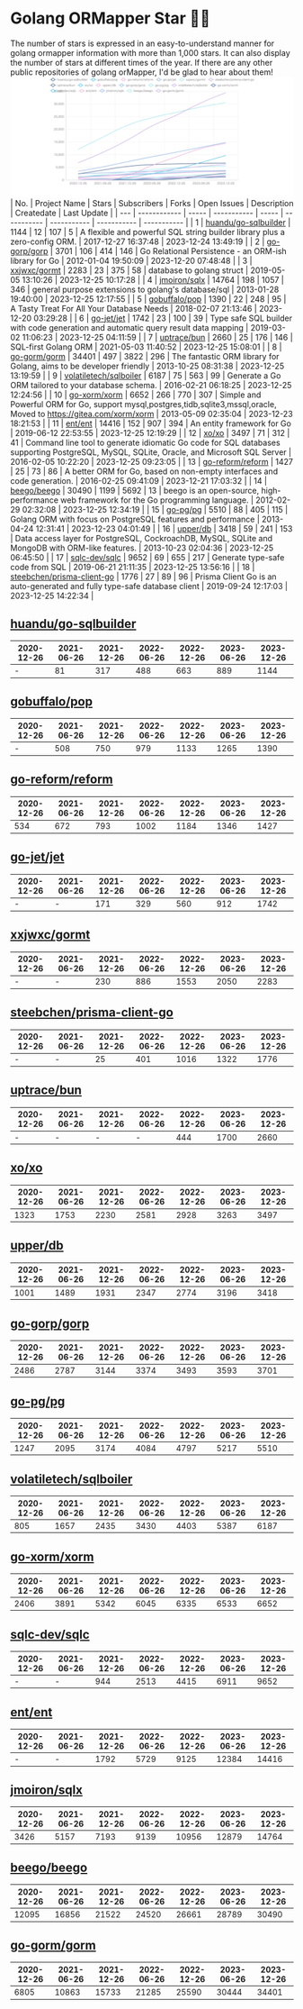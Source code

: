 # Golang ORMapper Star 🎉🎉
The number of stars is expressed in an easy-to-understand manner for golang ormapper information with more than 1,000 stars. It can also display the number of stars at different times of the year.
If there are any other public repositories of golang orMapper, I'd be glad to hear about them!
[![Start数チャート](output/orm_chart.jpeg)](https://ryotaroseto.github.io/star-golang-orms/output/orm_chart.html)
| No. | Project Name | Stars | Subscribers | Forks | Open Issues | Description | Createdate | Last Update |
| --- | ------------ | ----- | ----------- | ----- | ----------- | ----------- | ----------- | ----------- |
| 1 | [huandu/go-sqlbuilder](https://github.com/huandu/go-sqlbuilder) | 1144 | 12 | 107 | 5 | A flexible and powerful SQL string builder library plus a zero-config ORM. | 2017-12-27 16:37:48 | 2023-12-24 13:49:19 |
| 2 | [go-gorp/gorp](https://github.com/go-gorp/gorp) | 3701 | 106 | 414 | 146 | Go Relational Persistence - an ORM-ish library for Go | 2012-01-04 19:50:09 | 2023-12-20 07:48:48 |
| 3 | [xxjwxc/gormt](https://github.com/xxjwxc/gormt) | 2283 | 23 | 375 | 58 | database to golang struct | 2019-05-05 13:10:26 | 2023-12-25 10:17:28 |
| 4 | [jmoiron/sqlx](https://github.com/jmoiron/sqlx) | 14764 | 198 | 1057 | 346 | general purpose extensions to golang's database/sql | 2013-01-28 19:40:00 | 2023-12-25 12:17:55 |
| 5 | [gobuffalo/pop](https://github.com/gobuffalo/pop) | 1390 | 22 | 248 | 95 | A Tasty Treat For All Your Database Needs | 2018-02-07 21:13:46 | 2023-12-20 03:29:28 |
| 6 | [go-jet/jet](https://github.com/go-jet/jet) | 1742 | 23 | 100 | 39 | Type safe SQL builder with code generation and automatic query result data mapping | 2019-03-02 11:06:23 | 2023-12-25 04:11:59 |
| 7 | [uptrace/bun](https://github.com/uptrace/bun) | 2660 | 25 | 176 | 146 | SQL-first Golang ORM | 2021-05-03 11:40:52 | 2023-12-25 15:08:01 |
| 8 | [go-gorm/gorm](https://github.com/go-gorm/gorm) | 34401 | 497 | 3822 | 296 | The fantastic ORM library for Golang, aims to be developer friendly | 2013-10-25 08:31:38 | 2023-12-25 13:19:59 |
| 9 | [volatiletech/sqlboiler](https://github.com/volatiletech/sqlboiler) | 6187 | 75 | 563 | 99 | Generate a Go ORM tailored to your database schema. | 2016-02-21 06:18:25 | 2023-12-25 12:24:56 |
| 10 | [go-xorm/xorm](https://github.com/go-xorm/xorm) | 6652 | 266 | 770 | 307 | Simple and Powerful ORM for Go, support mysql,postgres,tidb,sqlite3,mssql,oracle, Moved to https://gitea.com/xorm/xorm | 2013-05-09 02:35:04 | 2023-12-23 18:21:53 |
| 11 | [ent/ent](https://github.com/ent/ent) | 14416 | 152 | 907 | 394 | An entity framework for Go | 2019-06-12 22:53:55 | 2023-12-25 12:19:29 |
| 12 | [xo/xo](https://github.com/xo/xo) | 3497 | 71 | 312 | 41 | Command line tool to generate idiomatic Go code for SQL databases supporting PostgreSQL, MySQL, SQLite, Oracle, and Microsoft SQL Server | 2016-02-05 10:22:20 | 2023-12-25 09:23:05 |
| 13 | [go-reform/reform](https://github.com/go-reform/reform) | 1427 | 25 | 73 | 86 | A better ORM for Go, based on non-empty interfaces and code generation. | 2016-02-25 09:41:09 | 2023-12-21 17:03:32 |
| 14 | [beego/beego](https://github.com/beego/beego) | 30490 | 1199 | 5692 | 13 | beego is an open-source, high-performance web framework for the Go programming language. | 2012-02-29 02:32:08 | 2023-12-25 12:34:19 |
| 15 | [go-pg/pg](https://github.com/go-pg/pg) | 5510 | 88 | 405 | 115 | Golang ORM with focus on PostgreSQL features and performance | 2013-04-24 12:31:41 | 2023-12-23 04:01:49 |
| 16 | [upper/db](https://github.com/upper/db) | 3418 | 59 | 241 | 153 | Data access layer for PostgreSQL, CockroachDB, MySQL, SQLite and MongoDB with ORM-like features. | 2013-10-23 02:04:36 | 2023-12-25 06:45:50 |
| 17 | [sqlc-dev/sqlc](https://github.com/sqlc-dev/sqlc) | 9652 | 69 | 655 | 217 | Generate type-safe code from SQL | 2019-06-21 21:11:35 | 2023-12-25 13:56:16 |
| 18 | [steebchen/prisma-client-go](https://github.com/steebchen/prisma-client-go) | 1776 | 27 | 89 | 96 | Prisma Client Go is an auto-generated and fully type-safe database client | 2019-09-24 12:17:03 | 2023-12-25 14:22:34 |
## [huandu/go-sqlbuilder](https://github.com/huandu/go-sqlbuilder)
| 2020-12-26 | 2021-06-26 | 2021-12-26 | 2022-06-26 | 2022-12-26 | 2023-06-26 | 2023-12-26 |
| --- | --- | --- | --- | --- | --- | --- |
| - | 81 | 317 | 488 | 663 | 889 | 1144 |
## [gobuffalo/pop](https://github.com/gobuffalo/pop)
| 2020-12-26 | 2021-06-26 | 2021-12-26 | 2022-06-26 | 2022-12-26 | 2023-06-26 | 2023-12-26 |
| --- | --- | --- | --- | --- | --- | --- |
| - | 508 | 750 | 979 | 1133 | 1265 | 1390 |
## [go-reform/reform](https://github.com/go-reform/reform)
| 2020-12-26 | 2021-06-26 | 2021-12-26 | 2022-06-26 | 2022-12-26 | 2023-06-26 | 2023-12-26 |
| --- | --- | --- | --- | --- | --- | --- |
| 534 | 672 | 793 | 1002 | 1184 | 1346 | 1427 |
## [go-jet/jet](https://github.com/go-jet/jet)
| 2020-12-26 | 2021-06-26 | 2021-12-26 | 2022-06-26 | 2022-12-26 | 2023-06-26 | 2023-12-26 |
| --- | --- | --- | --- | --- | --- | --- |
| - | - | 171 | 329 | 560 | 912 | 1742 |
## [xxjwxc/gormt](https://github.com/xxjwxc/gormt)
| 2020-12-26 | 2021-06-26 | 2021-12-26 | 2022-06-26 | 2022-12-26 | 2023-06-26 | 2023-12-26 |
| --- | --- | --- | --- | --- | --- | --- |
| - | - | 230 | 886 | 1553 | 2050 | 2283 |
## [steebchen/prisma-client-go](https://github.com/steebchen/prisma-client-go)
| 2020-12-26 | 2021-06-26 | 2021-12-26 | 2022-06-26 | 2022-12-26 | 2023-06-26 | 2023-12-26 |
| --- | --- | --- | --- | --- | --- | --- |
| - | - | 25 | 401 | 1016 | 1322 | 1776 |
## [uptrace/bun](https://github.com/uptrace/bun)
| 2020-12-26 | 2021-06-26 | 2021-12-26 | 2022-06-26 | 2022-12-26 | 2023-06-26 | 2023-12-26 |
| --- | --- | --- | --- | --- | --- | --- |
| - | - | - | - | 444 | 1700 | 2660 |
## [xo/xo](https://github.com/xo/xo)
| 2020-12-26 | 2021-06-26 | 2021-12-26 | 2022-06-26 | 2022-12-26 | 2023-06-26 | 2023-12-26 |
| --- | --- | --- | --- | --- | --- | --- |
| 1323 | 1753 | 2230 | 2581 | 2928 | 3263 | 3497 |
## [upper/db](https://github.com/upper/db)
| 2020-12-26 | 2021-06-26 | 2021-12-26 | 2022-06-26 | 2022-12-26 | 2023-06-26 | 2023-12-26 |
| --- | --- | --- | --- | --- | --- | --- |
| 1001 | 1489 | 1931 | 2347 | 2774 | 3196 | 3418 |
## [go-gorp/gorp](https://github.com/go-gorp/gorp)
| 2020-12-26 | 2021-06-26 | 2021-12-26 | 2022-06-26 | 2022-12-26 | 2023-06-26 | 2023-12-26 |
| --- | --- | --- | --- | --- | --- | --- |
| 2486 | 2787 | 3144 | 3374 | 3493 | 3593 | 3701 |
## [go-pg/pg](https://github.com/go-pg/pg)
| 2020-12-26 | 2021-06-26 | 2021-12-26 | 2022-06-26 | 2022-12-26 | 2023-06-26 | 2023-12-26 |
| --- | --- | --- | --- | --- | --- | --- |
| 1247 | 2095 | 3174 | 4084 | 4797 | 5217 | 5510 |
## [volatiletech/sqlboiler](https://github.com/volatiletech/sqlboiler)
| 2020-12-26 | 2021-06-26 | 2021-12-26 | 2022-06-26 | 2022-12-26 | 2023-06-26 | 2023-12-26 |
| --- | --- | --- | --- | --- | --- | --- |
| 805 | 1657 | 2435 | 3430 | 4403 | 5387 | 6187 |
## [go-xorm/xorm](https://github.com/go-xorm/xorm)
| 2020-12-26 | 2021-06-26 | 2021-12-26 | 2022-06-26 | 2022-12-26 | 2023-06-26 | 2023-12-26 |
| --- | --- | --- | --- | --- | --- | --- |
| 2406 | 3891 | 5342 | 6045 | 6335 | 6533 | 6652 |
## [sqlc-dev/sqlc](https://github.com/sqlc-dev/sqlc)
| 2020-12-26 | 2021-06-26 | 2021-12-26 | 2022-06-26 | 2022-12-26 | 2023-06-26 | 2023-12-26 |
| --- | --- | --- | --- | --- | --- | --- |
| - | - | 944 | 2513 | 4415 | 6911 | 9652 |
## [ent/ent](https://github.com/ent/ent)
| 2020-12-26 | 2021-06-26 | 2021-12-26 | 2022-06-26 | 2022-12-26 | 2023-06-26 | 2023-12-26 |
| --- | --- | --- | --- | --- | --- | --- |
| - | - | 1792 | 5729 | 9125 | 12384 | 14416 |
## [jmoiron/sqlx](https://github.com/jmoiron/sqlx)
| 2020-12-26 | 2021-06-26 | 2021-12-26 | 2022-06-26 | 2022-12-26 | 2023-06-26 | 2023-12-26 |
| --- | --- | --- | --- | --- | --- | --- |
| 3426 | 5157 | 7193 | 9139 | 10956 | 12879 | 14764 |
## [beego/beego](https://github.com/beego/beego)
| 2020-12-26 | 2021-06-26 | 2021-12-26 | 2022-06-26 | 2022-12-26 | 2023-06-26 | 2023-12-26 |
| --- | --- | --- | --- | --- | --- | --- |
| 12095 | 16856 | 21522 | 24520 | 26661 | 28789 | 30490 |
## [go-gorm/gorm](https://github.com/go-gorm/gorm)
| 2020-12-26 | 2021-06-26 | 2021-12-26 | 2022-06-26 | 2022-12-26 | 2023-06-26 | 2023-12-26 |
| --- | --- | --- | --- | --- | --- | --- |
| 6805 | 10863 | 15733 | 21285 | 25590 | 30444 | 34401 |
